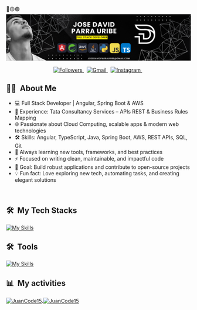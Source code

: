 <div>
🔴🟡🟢
</div>

<div align="center">
  <img src="Banner.png"/>
</div>

<p align="center">
 <a href="https://github.com/josesincreed">
      <img src="https://img.shields.io/badge/Followers%20❤️-007bff?style=for-the-badge" alt="Followers" />
    </a>
    &nbsp;


<a href="mailto:josedavidparrauribe@gmail.com">
  <img src="https://img.shields.io/badge/Gmail-D14836?style=for-the-badge&logo=gmail&logoColor=white" alt="Gmail" />
</a>
&nbsp;
<a href="https://https://www.instagram.com/jose_mr.parra">
  <img src="https://img.shields.io/badge/Instagram-E4405F?style=for-the-badge&logo=instagram&logoColor=white" alt="Instagram" />
</a>
&nbsp;

</p>

## 👨‍💻 &nbsp;About Me
<div>

- 💻 Full Stack Developer | Angular, Spring Boot & AWS  
- 🏢 Experience: Tata Consultancy Services – APIs REST & Business Rules Mapping  
- 🌐 Passionate about Cloud Computing, scalable apps & modern web technologies  
- 🛠️ Skills: Angular, TypeScript, Java, Spring Boot, AWS, REST APIs, SQL, Git  
- 🌱 Always learning new tools, frameworks, and best practices  
- ⚡ Focused on writing clean, maintainable, and impactful code  
- 🚀 Goal: Build robust applications and contribute to open-source projects  
- 💡 Fun fact: Love exploring new tech, automating tasks, and creating elegant solutions
 <br>
</div>

  ## 🛠 &nbsp;My Tech Stacks

 [![My Skills](https://skillicons.dev/icons?i=angular,spring,aws,py,java,ts,js,html,css,gradle,maven,jest,nodejs)](https://skillicons.dev)

</div>

## 🛠 &nbsp;Tools

[![My Skills](https://skillicons.dev/icons?i=idea,vscode,visualstudio,github,git,postman,docker,bootstrap,postgres,mysql,figma,powershell 	)](https://skillicons.dev)

</div>


  ## 📊 &nbsp;My activities

  <a href="https://github.com/josesincreed">
    <img width=450 height=170 align="center" alt="JuanCode15" src="https://github-readme-stats.vercel.app/api?username=josesincreed&theme=midnight-purple&show_icons=false&bg_color=0D1117&hide_border=true&count_private=true" />
  </a>
  <a href="https://github.com/josesincreed">
    <img align="center" alt="JuanCode15" src="https://github-readme-stats.vercel.app/api/top-langs/?username=josesincreed&theme=midnight-purple&layout=compact&bg_color=0D1117&hide_border=true&count_private=true" />
  </a>
</div>


 


